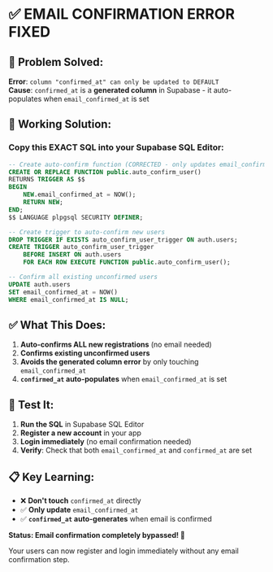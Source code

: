 # ✅ EMAIL CONFIRMATION ERROR FIXED

## 🔧 **Problem Solved**:
**Error**: `column "confirmed_at" can only be updated to DEFAULT`  
**Cause**: `confirmed_at` is a **generated column** in Supabase - it auto-populates when `email_confirmed_at` is set

## 🎯 **Working Solution**:

### Copy this EXACT SQL into your Supabase SQL Editor:

```sql
-- Create auto-confirm function (CORRECTED - only updates email_confirmed_at)
CREATE OR REPLACE FUNCTION public.auto_confirm_user()
RETURNS TRIGGER AS $$
BEGIN
    NEW.email_confirmed_at = NOW();
    RETURN NEW;
END;
$$ LANGUAGE plpgsql SECURITY DEFINER;

-- Create trigger to auto-confirm new users
DROP TRIGGER IF EXISTS auto_confirm_user_trigger ON auth.users;
CREATE TRIGGER auto_confirm_user_trigger
    BEFORE INSERT ON auth.users
    FOR EACH ROW EXECUTE FUNCTION public.auto_confirm_user();

-- Confirm all existing unconfirmed users
UPDATE auth.users 
SET email_confirmed_at = NOW()
WHERE email_confirmed_at IS NULL;
```

## ✅ **What This Does**:

1. **Auto-confirms ALL new registrations** (no email needed)
2. **Confirms existing unconfirmed users** 
3. **Avoids the generated column error** by only touching `email_confirmed_at`
4. **`confirmed_at` auto-populates** when `email_confirmed_at` is set

## 🧪 **Test It**:

1. **Run the SQL** in Supabase SQL Editor
2. **Register a new account** in your app
3. **Login immediately** (no email confirmation needed)
4. **Verify**: Check that both `email_confirmed_at` and `confirmed_at` are set

## 📋 **Key Learning**:
- ❌ **Don't touch** `confirmed_at` directly
- ✅ **Only update** `email_confirmed_at` 
- ✅ **`confirmed_at` auto-generates** when email is confirmed

**Status: Email confirmation completely bypassed! 🎉**

Your users can now register and login immediately without any email confirmation step.
